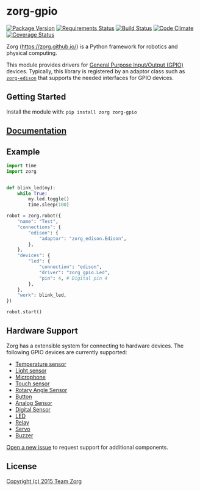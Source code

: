 # zorg-gpio

[![Package Version](https://img.shields.io/pypi/v/zorg-gpio.svg)](https://pypi.python.org/pypi/zorg-gpio/)
[![Requirements Status](https://requires.io/github/zorg/zorg-gpio/requirements.svg?branch=master)](https://requires.io/github/zorg/zorg-gpio/requirements/?branch=master)
[![Build Status](https://travis-ci.org/zorg/zorg-gpio.svg?branch=master)](https://travis-ci.org/zorg/zorg-gpio)
[![Code Climate](https://codeclimate.com/github/zorg/zorg-gpio/badges/gpa.svg)](https://codeclimate.com/github/zorg/zorg-gpio)
[![Coverage Status](https://coveralls.io/repos/github/zorg/zorg-gpio/badge.svg?branch=master)](https://coveralls.io/github/zorg/zorg-gpio?branch=master)

Zorg (https://zorg.github.io/) is a Python
framework for robotics and physical computing.

This module provides drivers for [General Purpose Input/Output (GPIO)](https://en.wikipedia.org/wiki/General_Purpose_Input/Output) devices. Typically, this library is registered by an adaptor class such as [`zorg-edison`](https://github.com/zorg/zorg-edison) that supports the needed interfaces for GPIO devices.

## Getting Started
Install the module with: `pip install zorg zorg-gpio`

## [Documentation](http://zorg-gpio.readthedocs.org/)

## Example
```python
import time
import zorg


def blink_led(my):
    while True:
        my.led.toggle()
        time.sleep(100)

robot = zorg.robot({
    "name": "Test",
    "connections": {
        "edison": {
            "adaptor": "zorg_edison.Edison",
        },
    },
    "devices": {
        "led": {
            "connection": "edison",
            "driver": "zorg_gpio.Led",
            "pin": 4, # Digital pin 4
        },
    },
    "work": blink_led,
})

robot.start()
```

## Hardware Support
Zorg has a extensible system for connecting to hardware devices.
The following GPIO devices are currently supported:

- [Temperature sensor](docs/temperature_sensor.md)
- [Light sensor](docs/light_sensor.md)
- [Microphone](docs/microphone.md)
- [Touch sensor](docs/touch_sensor.md)
- [Rotary Angle Sensor](docs/rotary_angle_sensor.md)
- [Button](docs/button.md)
- [Analog Sensor](docs/analog_sensor.md)
- [Digital Sensor](docs/digital_sensor.md)
- [LED](docs/led.md)
- [Relay](docs/relay.md)
- [Servo](docs/servo.md)
- [Buzzer](docs/buzzer.md)

[Open a new issue](https://github.com/zorg/zorg-gpio/issues/new) to request support for additional components.

## License
[Copyright (c) 2015 Team Zorg](https://github.com/zorg/zorg/blob/master/LICENSE.md)

